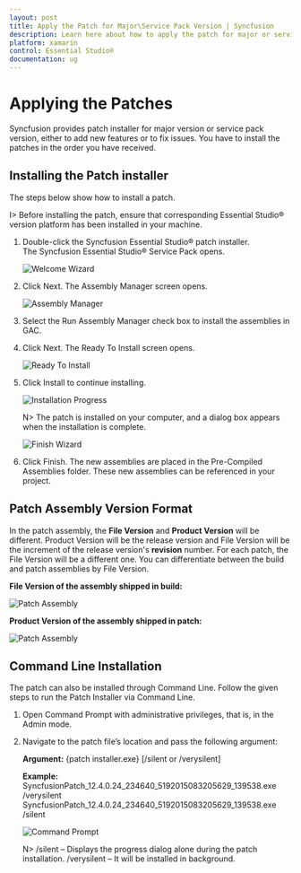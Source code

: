 ```yaml
---
layout: post
title: Apply the Patch for Major\Service Pack Version | Syncfusion
description: Learn here about how to apply the patch for major or service pack version of Syncfusion Essential Studio®.
platform: xamarin
control: Essential Studio®
documentation: ug
---
```


# Applying the Patches

Syncfusion provides patch installer for major version or service pack version, either to add new features or to fix issues. You have to install the patches in the order you have received.


## Installing the Patch installer

The steps below show how to install a patch.


I> Before installing the patch, ensure that corresponding Essential Studio® version platform has been installed in your machine.



1. Double-click the Syncfusion Essential Studio® patch installer. The Syncfusion Essential Studio® Service Pack opens.
   
   ![Welcome Wizard](Patches_images/Installing-a-Patch-Setup_img2.png)




2. Click Next. The Assembly Manager screen opens.
   
   ![Assembly Manager](Patches_images/Installing-a-Patch-Setup_img3.png)




3. Select the Run Assembly Manager check box to install the assemblies in GAC.

4. Click Next. The Ready To Install screen opens.
   
   ![Ready To Install](Patches_images/Installing-a-Patch-Setup_img4.png)




5. Click Install to continue installing.
   
   ![Installation Progress](Patches_images/Installing-a-Patch-Setup_img5.png)

   N> The patch is installed on your computer, and a dialog box appears when the installation is complete.



    ![Finish Wizard](Patches_images/Installing-a-Patch-Setup_img7.png)


6. Click Finish. The new assemblies are placed in the Pre-Compiled Assemblies folder. These new assemblies can be referenced in your project.
   
   
## Patch Assembly Version Format
   
In the patch assembly, the **File Version** and **Product Version** will be different. Product Version will be the release version and File Version will be the increment of the release version's **revision** number. For each patch, the File Version will be a different one. You can differentiate between the build and patch assemblies by File Version. 
   
**File Version of the assembly shipped in build:**
   
![Patch Assembly](Patches_images/Installing-a-Patch-Setup_img8.png)
   
**Product Version of the assembly shipped in patch:**
   
![Patch Assembly](Patches_images/Installing-a-Patch-Setup_img9.png)




   
## Command Line Installation

The patch can also be installed through Command Line. Follow the given steps to run the Patch Installer via Command Line. 

1. Open Command Prompt with administrative privileges, that is, in the Admin mode.
2. Navigate to the patch file’s location and pass the following argument:
   
   **Argument:** {patch installer.exe} [/silent or /verysilent]

   **Example:**
   SyncfusionPatch_12.4.0.24_234640_5192015083205629_139538.exe /verysilent  
   SyncfusionPatch_12.4.0.24_234640_5192015083205629_139538.exe /silent         
   
   ![Command Prompt](Patches_images/Command-Line-Installation_img1.png)
   
  
    N> /silent – Displays the progress dialog alone during the patch installation.
	/verysilent – It will be installed in background.

